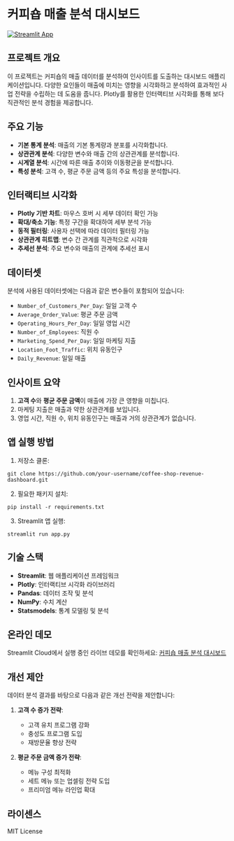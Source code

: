 # 커피숍 매출 분석 대시보드

[![Streamlit App](https://static.streamlit.io/badges/streamlit_badge_black_white.svg)](https://커피숍-매출-분석-대시보드.streamlit.app)

## 프로젝트 개요

이 프로젝트는 커피숍의 매출 데이터를 분석하여 인사이트를 도출하는 대시보드 애플리케이션입니다. 다양한 요인들이 매출에 미치는 영향을 시각화하고 분석하여 효과적인 사업 전략을 수립하는 데 도움을 줍니다. Plotly를 활용한 인터랙티브 시각화를 통해 보다 직관적인 분석 경험을 제공합니다.

## 주요 기능

- **기본 통계 분석**: 매출의 기본 통계량과 분포를 시각화합니다.
- **상관관계 분석**: 다양한 변수와 매출 간의 상관관계를 분석합니다.
- **시계열 분석**: 시간에 따른 매출 추이와 이동평균을 분석합니다.
- **특성 분석**: 고객 수, 평균 주문 금액 등의 주요 특성을 분석합니다.

## 인터랙티브 시각화

- **Plotly 기반 차트**: 마우스 호버 시 세부 데이터 확인 가능
- **확대/축소 기능**: 특정 구간을 확대하여 세부 분석 가능
- **동적 필터링**: 사용자 선택에 따라 데이터 필터링 가능
- **상관관계 히트맵**: 변수 간 관계를 직관적으로 시각화
- **추세선 분석**: 주요 변수와 매출의 관계에 추세선 표시

## 데이터셋

분석에 사용된 데이터셋에는 다음과 같은 변수들이 포함되어 있습니다:

- `Number_of_Customers_Per_Day`: 일일 고객 수
- `Average_Order_Value`: 평균 주문 금액
- `Operating_Hours_Per_Day`: 일일 영업 시간
- `Number_of_Employees`: 직원 수
- `Marketing_Spend_Per_Day`: 일일 마케팅 지출
- `Location_Foot_Traffic`: 위치 유동인구
- `Daily_Revenue`: 일일 매출

## 인사이트 요약

1. **고객 수**와 **평균 주문 금액**이 매출에 가장 큰 영향을 미칩니다.
2. 마케팅 지출은 매출과 약한 상관관계를 보입니다.
3. 영업 시간, 직원 수, 위치 유동인구는 매출과 거의 상관관계가 없습니다.

## 앱 실행 방법

1. 저장소 클론:
```
git clone https://github.com/your-username/coffee-shop-revenue-dashboard.git
```

2. 필요한 패키지 설치:
```
pip install -r requirements.txt
```

3. Streamlit 앱 실행:
```
streamlit run app.py
```

## 기술 스택

- **Streamlit**: 웹 애플리케이션 프레임워크
- **Plotly**: 인터랙티브 시각화 라이브러리
- **Pandas**: 데이터 조작 및 분석
- **NumPy**: 수치 계산
- **Statsmodels**: 통계 모델링 및 분석

## 온라인 데모

Streamlit Cloud에서 실행 중인 라이브 데모를 확인하세요:
[커피숍 매출 분석 대시보드](https://커피숍-매출-분석-대시보드.streamlit.app)

## 개선 제안

데이터 분석 결과를 바탕으로 다음과 같은 개선 전략을 제안합니다:

1. **고객 수 증가 전략**:
   - 고객 유치 프로그램 강화
   - 충성도 프로그램 도입
   - 재방문율 향상 전략

2. **평균 주문 금액 증가 전략**:
   - 메뉴 구성 최적화
   - 세트 메뉴 또는 업셀링 전략 도입
   - 프리미엄 메뉴 라인업 확대

## 라이센스

MIT License 